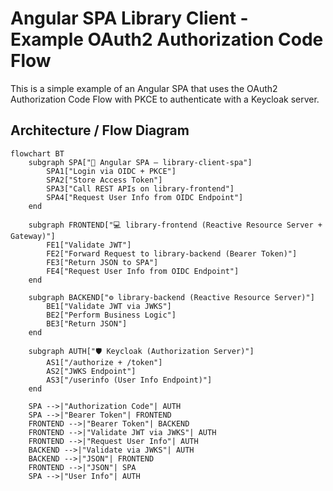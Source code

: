 # Angular SPA Library Client - Example OAuth2 Authorization Code Flow

This is a simple example of an Angular SPA that uses the OAuth2 Authorization Code Flow with PKCE to authenticate with a Keycloak server.


## Architecture / Flow Diagram

```mermaid
flowchart BT
    subgraph SPA["🧭 Angular SPA – library-client-spa"]
        SPA1["Login via OIDC + PKCE"]
        SPA2["Store Access Token"]
        SPA3["Call REST APIs on library-frontend"]
        SPA4["Request User Info from OIDC Endpoint"]
    end

    subgraph FRONTEND["💻 library-frontend (Reactive Resource Server + Gateway)"]
        FE1["Validate JWT"]
        FE2["Forward Request to library-backend (Bearer Token)"]
        FE3["Return JSON to SPA"]
        FE4["Request User Info from OIDC Endpoint"]
    end

    subgraph BACKEND["⚙️ library-backend (Reactive Resource Server)"]
        BE1["Validate JWT via JWKS"]
        BE2["Perform Business Logic"]
        BE3["Return JSON"]
    end

    subgraph AUTH["🛡️ Keycloak (Authorization Server)"]
        AS1["/authorize + /token"]
        AS2["JWKS Endpoint"]
        AS3["/userinfo (User Info Endpoint)"]
    end

    SPA -->|"Authorization Code"| AUTH
    SPA -->|"Bearer Token"| FRONTEND
    FRONTEND -->|"Bearer Token"| BACKEND
    FRONTEND -->|"Validate JWT via JWKS"| AUTH
    FRONTEND -->|"Request User Info"| AUTH
    BACKEND -->|"Validate via JWKS"| AUTH
    BACKEND -->|"JSON"| FRONTEND
    FRONTEND -->|"JSON"| SPA
    SPA -->|"User Info"| AUTH

```
